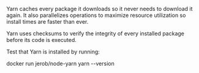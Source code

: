 Yarn caches every package it downloads so it never needs to download it again. It also parallelizes operations to maximize resource utilization so install times are faster than ever.

Yarn uses checksums to verify the integrity of every installed package before its code is executed.

Test that Yarn is installed by running:

docker run jerob/node-yarn yarn --version
